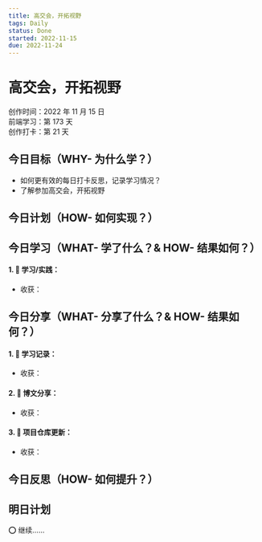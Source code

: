 ```yaml
---
title: 高交会，开拓视野
tags: Daily
status: Done
started: 2022-11-15
due: 2022-11-24
---
```

# 高交会，开拓视野
创作时间：2022 年 11 月 15 日  
前端学习：第 173 天  
创作打卡：第 21 天
## 今日目标（WHY- 为什么学？）
- 如何更有效的每日打卡反思，记录学习情况？
- 了解参加高交会，开拓视野
## 今日计划（HOW- 如何实现？）
## 今日学习（WHAT- 学了什么？& HOW- 结果如何？）
#### 1. 🫰 学习/实践：
- 收获：
## 今日分享（WHAT- 分享了什么？& HOW- 结果如何？）
#### 1. 🫰 学习记录：
- 收获：
#### 2. 🫰 博文分享：
- 收获：
#### 3. 🫰 项目仓库更新：
- 收获：
## 今日反思（HOW- 如何提升？）
## 明日计划
⭕ 继续……
